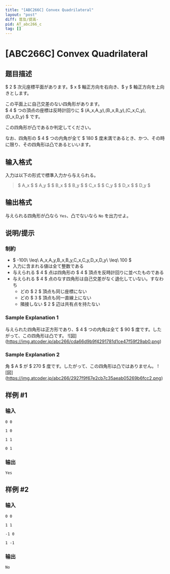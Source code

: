 ```yaml
---
title: "[ABC266C] Convex Quadrilateral"
layout: "post"
diff: 普及/提高-
pid: AT_abc266_c
tag: []
---
```


# [ABC266C] Convex Quadrilateral

## 题目描述

[problemUrl]: https://atcoder.jp/contests/abc266/tasks/abc266_c

$ 2 $ 次元座標平面があります。$ x $ 軸正方向を右向き、$ y $ 軸正方向を上向きとします。

この平面上に自己交差のない四角形があります。  
 $ 4 $ つの頂点の座標は反時計回りに $ (A_x,A_y),(B_x,B_y),(C_x,C_y),(D_x,D_y) $ です。

この四角形が凸であるか判定してください。

なお、四角形の $ 4 $ つの内角が全て $ 180 $ 度未満であるとき、かつ、その時に限り、その四角形は凸であるといいます。

## 输入格式

入力は以下の形式で標準入力から与えられる。

> $ A_x $ $ A_y $ $ B_x $ $ B_y $ $ C_x $ $ C_y $ $ D_x $ $ D_y $

## 输出格式

与えられる四角形が凸なら `Yes`、凸でないなら `No` を出力せよ。

## 说明/提示

### 制約

- $ -100\ \leq\ A_x,A_y,B_x,B_y,C_x,C_y,D_x,D_y\ \leq\ 100 $
- 入力に含まれる値は全て整数である
- 与えられる $ 4 $ 点は四角形の $ 4 $ 頂点を反時計回りに並べたものである
- 与えられる $ 4 $ 点のなす四角形は自己交差がなく退化していない。すなわち
  - どの $ 2 $ 頂点も同じ座標にない
  - どの $ 3 $ 頂点も同一直線上にない
  - 隣接しない $ 2 $ 辺は共有点を持たない

### Sample Explanation 1

与えられた四角形は正方形であり、$ 4 $ つの内角は全て $ 90 $ 度です。したがって、この四角形は凸です。 !\[図\](https://img.atcoder.jp/abc266/cda66d9b9f4291781d1ce47f59f29ab0.png)

### Sample Explanation 2

角 $ A $ が $ 270 $ 度です。したがって、この四角形は凸ではありません。 !\[図\](https://img.atcoder.jp/abc266/2927f9f67e2cb7c35aeab05269b6fcc2.png)

## 样例 #1

### 输入

```
0 0
1 0
1 1
0 1
```

### 输出

```
Yes
```

## 样例 #2

### 输入

```
0 0
1 1
-1 0
1 -1
```

### 输出

```
No
```

